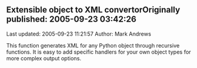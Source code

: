 ## Extensible object to XML convertorOriginally published: 2005-09-23 03:42:26 
Last updated: 2005-09-23 11:21:57 
Author: Mark Andrews 
 
This function generates XML for any Python object through recursive functions. It is easy to add specific handlers for your own object types for more complex output options.